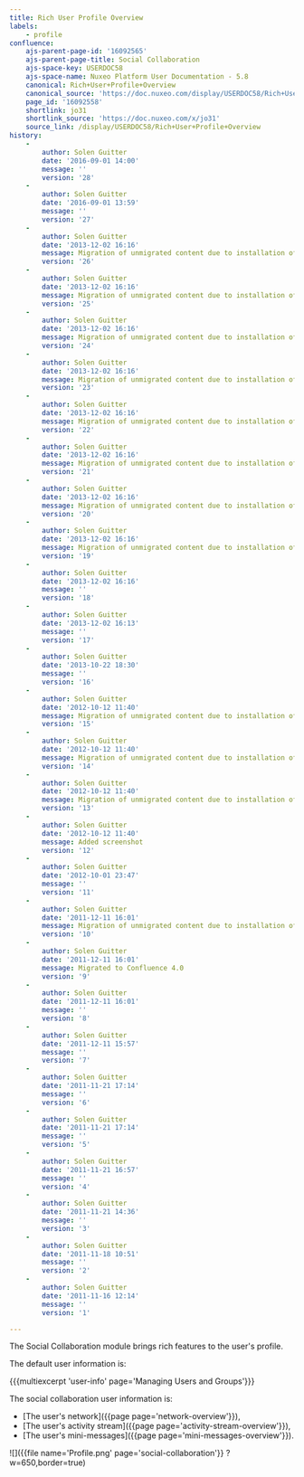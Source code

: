 ```yaml
---
title: Rich User Profile Overview
labels:
    - profile
confluence:
    ajs-parent-page-id: '16092565'
    ajs-parent-page-title: Social Collaboration
    ajs-space-key: USERDOC58
    ajs-space-name: Nuxeo Platform User Documentation - 5.8
    canonical: Rich+User+Profile+Overview
    canonical_source: 'https://doc.nuxeo.com/display/USERDOC58/Rich+User+Profile+Overview'
    page_id: '16092558'
    shortlink: jo31
    shortlink_source: 'https://doc.nuxeo.com/x/jo31'
    source_link: /display/USERDOC58/Rich+User+Profile+Overview
history:
    - 
        author: Solen Guitter
        date: '2016-09-01 14:00'
        message: ''
        version: '28'
    - 
        author: Solen Guitter
        date: '2016-09-01 13:59'
        message: ''
        version: '27'
    - 
        author: Solen Guitter
        date: '2013-12-02 16:16'
        message: Migration of unmigrated content due to installation of a new plugin
        version: '26'
    - 
        author: Solen Guitter
        date: '2013-12-02 16:16'
        message: Migration of unmigrated content due to installation of a new plugin
        version: '25'
    - 
        author: Solen Guitter
        date: '2013-12-02 16:16'
        message: Migration of unmigrated content due to installation of a new plugin
        version: '24'
    - 
        author: Solen Guitter
        date: '2013-12-02 16:16'
        message: Migration of unmigrated content due to installation of a new plugin
        version: '23'
    - 
        author: Solen Guitter
        date: '2013-12-02 16:16'
        message: Migration of unmigrated content due to installation of a new plugin
        version: '22'
    - 
        author: Solen Guitter
        date: '2013-12-02 16:16'
        message: Migration of unmigrated content due to installation of a new plugin
        version: '21'
    - 
        author: Solen Guitter
        date: '2013-12-02 16:16'
        message: Migration of unmigrated content due to installation of a new plugin
        version: '20'
    - 
        author: Solen Guitter
        date: '2013-12-02 16:16'
        message: Migration of unmigrated content due to installation of a new plugin
        version: '19'
    - 
        author: Solen Guitter
        date: '2013-12-02 16:16'
        message: ''
        version: '18'
    - 
        author: Solen Guitter
        date: '2013-12-02 16:13'
        message: ''
        version: '17'
    - 
        author: Solen Guitter
        date: '2013-10-22 18:30'
        message: ''
        version: '16'
    - 
        author: Solen Guitter
        date: '2012-10-12 11:40'
        message: Migration of unmigrated content due to installation of a new plugin
        version: '15'
    - 
        author: Solen Guitter
        date: '2012-10-12 11:40'
        message: Migration of unmigrated content due to installation of a new plugin
        version: '14'
    - 
        author: Solen Guitter
        date: '2012-10-12 11:40'
        message: Migration of unmigrated content due to installation of a new plugin
        version: '13'
    - 
        author: Solen Guitter
        date: '2012-10-12 11:40'
        message: Added screenshot
        version: '12'
    - 
        author: Solen Guitter
        date: '2012-10-01 23:47'
        message: ''
        version: '11'
    - 
        author: Solen Guitter
        date: '2011-12-11 16:01'
        message: Migration of unmigrated content due to installation of a new plugin
        version: '10'
    - 
        author: Solen Guitter
        date: '2011-12-11 16:01'
        message: Migrated to Confluence 4.0
        version: '9'
    - 
        author: Solen Guitter
        date: '2011-12-11 16:01'
        message: ''
        version: '8'
    - 
        author: Solen Guitter
        date: '2011-12-11 15:57'
        message: ''
        version: '7'
    - 
        author: Solen Guitter
        date: '2011-11-21 17:14'
        message: ''
        version: '6'
    - 
        author: Solen Guitter
        date: '2011-11-21 17:14'
        message: ''
        version: '5'
    - 
        author: Solen Guitter
        date: '2011-11-21 16:57'
        message: ''
        version: '4'
    - 
        author: Solen Guitter
        date: '2011-11-21 14:36'
        message: ''
        version: '3'
    - 
        author: Solen Guitter
        date: '2011-11-18 10:51'
        message: ''
        version: '2'
    - 
        author: Solen Guitter
        date: '2011-11-16 12:14'
        message: ''
        version: '1'

---
```

The Social Collaboration module brings rich features to the user's profile.

The default user information is:

{{{multiexcerpt 'user-info' page='Managing Users and Groups'}}}

The social collaboration user information is:

*   [The user's network]({{page page='network-overview'}}),
*   [The user's activity stream]({{page page='activity-stream-overview'}}),
*   [The user's mini-messages]({{page page='mini-messages-overview'}}).

![]({{file name='Profile.png' page='social-collaboration'}} ?w=650,border=true)

&nbsp;